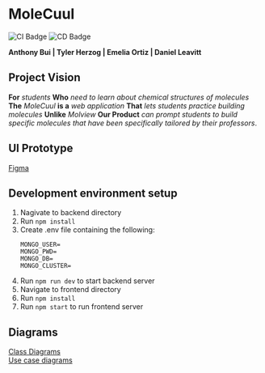 # MoleCuul

![CI Badge](https://github.com/dantheman8300/MoleCuul/actions/workflows/node.js.yml/badge.svg)
![CD Badge](https://github.com/dantheman8300/MoleCuul/actions/workflows/main_molecuulapi.yml/badge.svg)

<b> Anthony Bui | Tyler Herzog | Emelia Ortiz | Daniel Leavitt </b>

## Project Vision
**For** *students* **Who** *need to learn about chemical structures of molecules* **The** *MoleCuul* **is a** *web application* **That** *lets students practice building molecules* **Unlike** *Molview* **Our Product** *can prompt students to build specific molecules that have been specifically tailored by their professors*.

## UI Prototype
[Figma](https://www.figma.com/file/9NGrI4G5viBJrBtN48aiTy/MoleCuul-Web-Interface?t=nQaA5YCxFzoJf6L9-1)

## Development environment setup
1. Nagivate to backend directory
2. Run `npm install`
3. Create .env file containing the following:
    ```
    MONGO_USER=
    MONGO_PWD=
    MONGO_DB=
    MONGO_CLUSTER=
    ```
4. Run `npm run dev` to start backend server
5. Navigate to frontend directory
6. Run `npm install`
7. Run `npm start` to run frontend server

## Diagrams

[Class Diagrams](https://github.com/dantheman8300/MoleCuul/wiki/Class-diagram)\
[Use case diagrams](https://github.com/dantheman8300/MoleCuul/wiki/Use-case-diagram)
